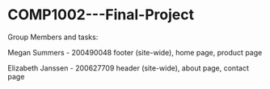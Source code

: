 # COMP1002---Final-Project

Group Members and tasks:

Megan Summers - 200490048
footer (site-wide),
home page,
product page

Elizabeth Janssen - 200627709
header (site-wide),
about page,
contact page
